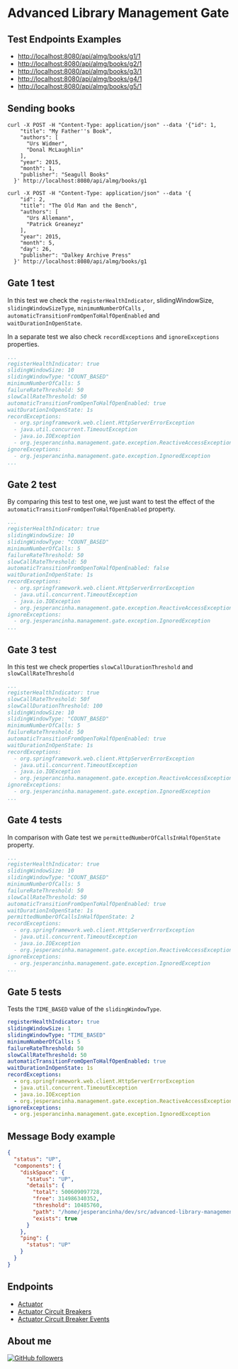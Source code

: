 # Advanced Library Management Gate

## Test Endpoints Examples

-   [http://localhost:8080/api/almg/books/g1/1](http://localhost:8080/api/almg/books/g1/1)
-   [http://localhost:8080/api/almg/books/g2/1](http://localhost:8080/api/almg/books/g2/1)
-   [http://localhost:8080/api/almg/books/g3/1](http://localhost:8080/api/almg/books/g3/1)
-   [http://localhost:8080/api/almg/books/g4/1](http://localhost:8080/api/almg/books/g4/1)
-   [http://localhost:8080/api/almg/books/g5/1](http://localhost:8080/api/almg/books/g5/1)

## Sending books

```shell
curl -X POST -H "Content-Type: application/json" --data '{"id": 1,
    "title": "My Father''s Book",
    "authors": [
      "Urs Widmer",
      "Donal McLaughlin"
    ],
    "year": 2015,
    "month": 1,
    "publisher": "Seagull Books"
  }' http://localhost:8080/api/almg/books/g1
```

```shell
curl -X POST -H "Content-Type: application/json" --data '{
    "id": 2,
    "title": "The Old Man and the Bench",
    "authors": [
      "Urs Allemann",
      "Patrick Greaneyz"
    ],
    "year": 2015,
    "month": 5,
    "day": 26,
    "publisher": "Dalkey Archive Press"
  }' http://localhost:8080/api/almg/books/g1
```

## Gate 1 test

In this test we check the `registerHealthIndicator`, slidingWindowSize, `slidingWindowSizeType`, `minimumNumberOfCalls`
, `automaticTransitionFromOpenToHalfOpenEnabled` and `waitDurationInOpenState`.

In a separate test we also check `recordExceptions` and `ignoreExceptions` properties.

```yaml
...
registerHealthIndicator: true
slidingWindowSize: 10
slidingWindowType: "COUNT_BASED"
minimumNumberOfCalls: 5
failureRateThreshold: 50
slowCallRateThreshold: 50
automaticTransitionFromOpenToHalfOpenEnabled: true
waitDurationInOpenState: 1s
recordExceptions:
  - org.springframework.web.client.HttpServerErrorException
  - java.util.concurrent.TimeoutException
  - java.io.IOException
  - org.jesperancinha.management.gate.exception.ReactiveAccessException
ignoreExceptions:
  - org.jesperancinha.management.gate.exception.IgnoredException
...
```

## Gate 2 test

By comparing this test to test one, we just want to test the effect of
the `automaticTransitionFromOpenToHalfOpenEnabled` property.

```yaml
...
registerHealthIndicator: true
slidingWindowSize: 10
slidingWindowType: "COUNT_BASED"
minimumNumberOfCalls: 5
failureRateThreshold: 50
slowCallRateThreshold: 50
automaticTransitionFromOpenToHalfOpenEnabled: false
waitDurationInOpenState: 1s
recordExceptions:
  - org.springframework.web.client.HttpServerErrorException
  - java.util.concurrent.TimeoutException
  - java.io.IOException
  - org.jesperancinha.management.gate.exception.ReactiveAccessException
ignoreExceptions:
  - org.jesperancinha.management.gate.exception.IgnoredException
...
```

## Gate 3 test

In this test we check properties `slowCallDurationThreshold` and `slowCallRateThreshold`

```yaml
...
registerHealthIndicator: true
slowCallRateThreshold: 50f
slowCallDurationThreshold: 100
slidingWindowSize: 10
slidingWindowType: "COUNT_BASED"
minimumNumberOfCalls: 5
failureRateThreshold: 50
automaticTransitionFromOpenToHalfOpenEnabled: true
waitDurationInOpenState: 1s
recordExceptions:
  - org.springframework.web.client.HttpServerErrorException
  - java.util.concurrent.TimeoutException
  - java.io.IOException
  - org.jesperancinha.management.gate.exception.ReactiveAccessException
ignoreExceptions:
  - org.jesperancinha.management.gate.exception.IgnoredException
...
```

## Gate 4 tests

In comparison with Gate test we `permittedNumberOfCallsInHalfOpenState` property.

```yaml
...
registerHealthIndicator: true
slidingWindowSize: 10
slidingWindowType: "COUNT_BASED"
minimumNumberOfCalls: 5
failureRateThreshold: 50
slowCallRateThreshold: 50
automaticTransitionFromOpenToHalfOpenEnabled: true
waitDurationInOpenState: 1s
permittedNumberOfCallsInHalfOpenState: 2
recordExceptions:
  - org.springframework.web.client.HttpServerErrorException
  - java.util.concurrent.TimeoutException
  - java.io.IOException
  - org.jesperancinha.management.gate.exception.ReactiveAccessException
ignoreExceptions:
  - org.jesperancinha.management.gate.exception.IgnoredException
...
```

## Gate 5 tests

Tests the `TIME_BASED` value of the `slidingWindowType`.

```yaml
registerHealthIndicator: true
slidingWindowSize: 1
slidingWindowType: "TIME_BASED"
minimumNumberOfCalls: 5
failureRateThreshold: 50
slowCallRateThreshold: 50
automaticTransitionFromOpenToHalfOpenEnabled: true
waitDurationInOpenState: 1s
recordExceptions:
  - org.springframework.web.client.HttpServerErrorException
  - java.util.concurrent.TimeoutException
  - java.io.IOException
  - org.jesperancinha.management.gate.exception.ReactiveAccessException
ignoreExceptions:
  - org.jesperancinha.management.gate.exception.IgnoredException
```

## Message Body example

```json
{
  "status": "UP",
  "components": {
    "diskSpace": {
      "status": "UP",
      "details": {
        "total": 500609097728,
        "free": 314986340352,
        "threshold": 10485760,
        "path": "/home/jesperancinha/dev/src/advanced-library-management/advanced-library-mngmt-gate/.",
        "exists": true
      }
    },
    "ping": {
      "status": "UP"
    }
  }
}
```

## Endpoints

-   [Actuator](http://localhost:8080/actuator)
-   [Actuator Circuit Breakers](http://localhost:8080/actuator/circuitbreakers)
-   [Actuator Circuit Breaker Events](http://localhost:8080/actuator/circuitbreakerevents)

## About me

[![GitHub followers](https://img.shields.io/github/followers/jesperancinha.svg?label=Jesperancinha&style=for-the-badge&logo=github&color=grey "GitHub")](https://github.com/jesperancinha)
